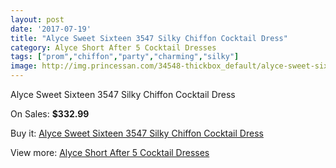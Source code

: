 ```yaml
---
layout: post
date: '2017-07-19'
title: "Alyce Sweet Sixteen 3547 Silky Chiffon Cocktail Dress"
category: Alyce Short After 5 Cocktail Dresses
tags: ["prom","chiffon","party","charming","silky"]
image: http://img.princessan.com/34548-thickbox_default/alyce-sweet-sixteen-3547-silky-chiffon-cocktail-dress.jpg
---
```

Alyce Sweet Sixteen 3547 Silky Chiffon Cocktail Dress

On Sales: **$332.99**
<a href="https://www.princessan.com/en/16185-alyce-sweet-sixteen-3547-silky-chiffon-cocktail-dress.html"><amp-img layout="responsive" width="600" height="600" src="//img.princessan.com/34548-thickbox_default/alyce-sweet-sixteen-3547-silky-chiffon-cocktail-dress.jpg" alt="Alyce Sweet Sixteen 3547 Silky Chiffon Cocktail Dress 0" /></a>

Buy it: [Alyce Sweet Sixteen 3547 Silky Chiffon Cocktail Dress](https://www.princessan.com/en/16185-alyce-sweet-sixteen-3547-silky-chiffon-cocktail-dress.html "Alyce Sweet Sixteen 3547 Silky Chiffon Cocktail Dress")

View more: [Alyce Short After 5 Cocktail Dresses](https://www.princessan.com/en/132- "Alyce Short After 5 Cocktail Dresses")